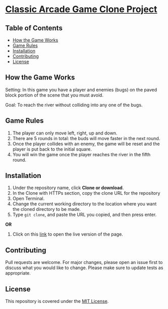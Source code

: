 # [Classic Arcade Game Clone Project](https://alfred-kctang.github.io/classic-arcade-game/)

## Table of Contents

* [How the Game Works](#howTheGameWorks)
* [Game Rules](#gameRules)
* [Installation](#installation)
* [Contributing](#contributing)
* [License](#license)

## How the Game Works

Setting:
In this game you have a player and enemies (bugs) on the paved block portion of the scene that you must avoid.

Goal:
To reach the river without colliding into any one of the bugs.

## Game Rules

1. The player can only move left, right, up and down.
2. There are 5 rounds in total: the buds will move faster in the next round.
3. Once the player collides with an enemy, the game will be reset and the player is put back to the initial square.
4. You will win the game once the player reaches the river in the fifth round.

## Installation

1. Under the repository name, click **Clone or download**.
2. In the Clone with HTTPs section, copy the clone URL for the repository
3. Open Terminal.
4. Change the current working directory to the location where you want the cloned directory to be made.
5. Type `git clone`, and paste the URL you copied, and then press enter.

**OR**

1. Click on this [link](https://alfred-kctang.github.io/classic-arcade-game/) to open the live version of the page.

## Contributing

Pull requests are welcome. For major changes, please open an issue first to discuss what you would like to change.
Please make sure to update tests as appropriate.

## License

This repository is covered under the [MIT License](https://choosealicense.com/licenses/mit/).
